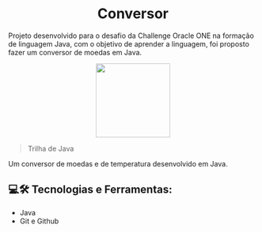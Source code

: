 <h1 align="center"> Conversor </h1>
Projeto desenvolvido para o desafio da Challenge Oracle ONE na formação de linguagem Java, com o objetivo de aprender a linguagem, foi proposto fazer um conversor de moedas em Java.


<p align="center">
<img width="150" src="https://i.imgur.com/6cJOJm9.png">
  </p>
  
> Trilha de Java
  
  Um conversor de moedas e de temperatura desenvolvido em Java.
  



## 💻🛠 Tecnologias e Ferramentas:
  - Java
  - Git e Github


